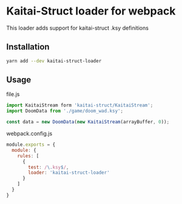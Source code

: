 # Kaitai-Struct loader for webpack
This loader adds support for kaitai-struct .ksy definitions

## Installation

```sh
yarn add --dev kaitai-struct-loader
```

## Usage

file.js

```js
import KaitaiStream form 'kaitai-struct/KaitaiStream';
import DoomData from './game/doom_wad.ksy';

const data = new DoomData(new KaitaiStream(arrayBuffer, 0));
```

webpack.config.js
```js
module.exports = {
  module: {
    rules: [
      {
        test: /\.ksy$/,
        loader: 'kaitai-struct-loader'
      }
    ]
  }
}
```
